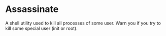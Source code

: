 # Assassinate

A shell utility used to kill all processes of some user. 
Warn you if you try to kill some special user (init or root).

